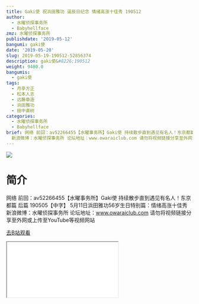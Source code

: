 ```yaml
---
title: Gaki使 祝浜田雅功 诞辰日纪念 情绪高涨十佳秀 190512
author:
  - 水曜侦探事务所
  - Babyhellface
zmz: 水曜侦探事务所
publishdate: '2019-05-12'
bangumi: gaki使
date: '2019-05-20'
slug: 2019-05-19-190512-52856374
description: gaki使&#8226;190512
weight: 9480.0
bangumis:
  - gaki使
tags:
  - 月亭方正
  - 松本人志
  - 远藤章造
  - 浜田雅功
  - 田中直树
categories:
  - 水曜侦探事务所
  - Babyhellface
brief: 网络 前回：av52266455【水曜事务所】Gaki使 持续散步直到遇见有名人！东京都篇 后篇 190505【中字】 5月11日浜田雅功56岁生日特别篇：情绪高涨十佳秀
  新浪微博：水曜侦探事务所 论坛地址：www.owaraiclub.com 请勿将视频链接分享至外网或上传至YouTube等视频网站
---
```

![](https://raw.githubusercontent.com/tcgriffith/owaraisite/master/static/tmpimg/821393a1437c2a75cd3925e4b6b2f13968e33806.jpg.480.jpg)
# 简介  
网络
前回：av52266455【水曜事务所】Gaki使 持续散步直到遇见有名人！东京都篇 后篇 190505【中字】
5月11日浜田雅功56岁生日特别篇：情绪高涨十佳秀
新浪微博：水曜侦探事务所 论坛地址：www.owaraiclub.com
请勿将视频链接分享至外网或上传至YouTube等视频网站  

[去B站观看](https://www.bilibili.com/video/av52856374/)
<div class ="resp-container"><iframe class="testiframe" src="//player.bilibili.com/player.html?aid=52856374"", scrolling="no", allowfullscreen="true" > </iframe></div> 
